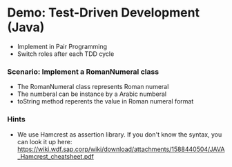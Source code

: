# Demo: Test-Driven Development (Java)

- Implement in Pair Programming
- Switch roles after each TDD cycle

### Scenario: Implement a RomanNumeral class

- The RomanNumeral class represents Roman numeral 
- The numberal can be instance by a Arabic numberal
- toString method reperents the value in Roman numeral format

### Hints

- We use Hamcrest as assertion library. If you don't know the syntax, you can look it up here: https://wiki.wdf.sap.corp/wiki/download/attachments/1588440504/JAVA_Hamcrest_cheatsheet.pdf
